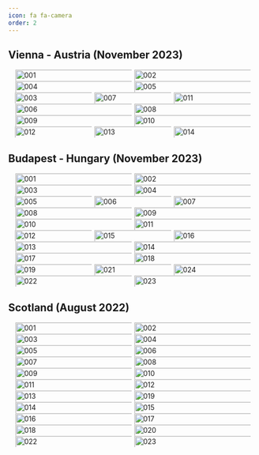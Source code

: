 ```yaml
---
icon: fa fa-camera
order: 2
---
```


<style>
.image-gallery {
    display: flex;
    flex-wrap: wrap;
    row-gap: 0px; /* Adjust the vertical spacing between rows */
    column-gap: 5px; /* Adjust the horizontal spacing between columns */
    justify-content: center; /* Center the gallery */
    margin: 0 auto; /* Center the gallery within the page */
    max-width: 1200px; /* Maximum width of the gallery */
}

.gallery-item {
    position: relative; /* Position for overlay */
    flex: 1 1 calc(50% - 16px); /* 2 images per row with gap */
    max-width: calc(50% - 16px); /* Ensure images don’t exceed container width */
    margin: 0;
    padding: 0;
    overflow: hidden; /* Hide overflow */
}

.gallery-item3 {
    position: relative; /* Position for overlay */
    flex: 1 1 calc(33.33% - 12px); /* 3 images per row with gap */
    max-width: calc(33.33% - 12px); /* Ensure images don’t exceed container width */
    margin: 0;
    padding: 0;
    overflow: hidden; /* Hide overflow */
}

.gallery-item.large {
    flex: 1 1 calc(70% - 10px); /* Larger width item */
    max-width: calc(70% - 10px);
}

.gallery-item.small {
    flex: 1 1 calc(30% - 10px); /* Larger width item */
    max-width: calc(30% - 10px);
}

.gallery-image {
    width: 100%; /* Make image take up the full width of its container */
    height: 100%; /* Maintain aspect ratio */
    border: 0.5px solid #ddd; /* Border around each image */
    border-radius: 1px; /* Rounded corners */
    box-shadow: 0 1px 2px rgba(0,0,0,0.1); /* Subtle shadow */
    transition: transform 0.3s ease; /* Smooth hover effect */
}

.gallery-item:hover .gallery-image {
    transform: scale(1.05); /* Slightly enlarge image on hover */
}

.gallery-caption {
    display: none; /* Hide caption by default */
    position: absolute; /* Position caption absolutely */
    bottom: 0; /* Align caption to the bottom */
    left: 0; /* Align caption to the left */
    right: 0; /* Align caption to the right */
    background: rgba(0, 0, 0, 0.7); /* Semi-transparent background */
    color: #fff; /* White text */
    text-align: center; /* Center the caption text */
    padding: 8px; /* Padding for the caption */
    opacity: 0; /* Initially hide caption */
    transition: opacity 0.3s ease; /* Smooth transition for opacity */
}

.gallery-item:hover .gallery-caption, .gallery-item3:hover .gallery-caption {
    display: block; /* Show caption on hover */
    opacity: 1; /* Fade in caption on hover */
}
</style>

## Vienna - Austria (November 2023)

<div class="image-gallery">
  <figure class="gallery-item">
    <img src="/assets/img/photography/austria/austria_001.jpg" alt="001" class="gallery-image">
    <figcaption class="gallery-caption">St. Stephen's Cathedral, Vienna</figcaption>
  </figure>
  <figure class="gallery-item">
    <img src="/assets/img/photography/austria/austria_002.jpg" alt="002" class="gallery-image">
    <figcaption class="gallery-caption">Hundertwasser House, Vienna</figcaption>
  </figure>
  <figure class="gallery-item">
    <img src="/assets/img/photography/austria/austria_004.jpg" alt="004" class="gallery-image">
    <figcaption class="gallery-caption">Rathausplatz with christmas decorations at night, Vienna</figcaption>
  </figure>
  <figure class="gallery-item">
    <img src="/assets/img/photography/austria/austria_005.jpg" alt="005" class="gallery-image">
    <figcaption class="gallery-caption">Burgtheater at night, Vienna</figcaption>
  </figure>  
  <figure class="gallery-item3">
    <img src="/assets/img/photography/austria/austria_003.jpg" alt="003" class="gallery-image">
    <figcaption class="gallery-caption">Votivkirche at night, Vienna</figcaption>
  </figure>
  <figure class="gallery-item3">
    <img src="/assets/img/photography/austria/austria_007.jpg" alt="007" class="gallery-image">
    <figcaption class="gallery-caption">Graben Street, Vienna</figcaption>
  </figure> 
  <figure class="gallery-item3">
    <img src="/assets/img/photography/austria/austria_011.jpg" alt="011" class="gallery-image">
    <figcaption class="gallery-caption">Sisi Museum, Vienna</figcaption>
  </figure>   
  <figure class="gallery-item">
    <img src="/assets/img/photography/austria/austria_006.jpg" alt="006" class="gallery-image">
    <figcaption class="gallery-caption">Rathausplatz with christmas decorations at night, Vienna</figcaption>
  </figure>
  <figure class="gallery-item">
    <img src="/assets/img/photography/austria/austria_008.jpg" alt="008" class="gallery-image">
    <figcaption class="gallery-caption">Outer Castle Gate, Vienna</figcaption>
  </figure>
  <figure class="gallery-item">
    <img src="/assets/img/photography/austria/austria_009.jpg" alt="009" class="gallery-image">
    <figcaption class="gallery-caption">Vienna State Opera, Vienna</figcaption>
  </figure>
  <figure class="gallery-item">
    <img src="/assets/img/photography/austria/austria_010.jpg" alt="010" class="gallery-image">
    <figcaption class="gallery-caption">Archduke Karl - Equestrian Statue, Vienna</figcaption>
  </figure> 
  <figure class="gallery-item3">
    <img src="/assets/img/photography/austria/austria_012.jpg" alt="012" class="gallery-image">
    <figcaption class="gallery-caption">Peterskirche, Vienna</figcaption>
  </figure>
  <figure class="gallery-item3">
    <img src="/assets/img/photography/austria/austria_013.jpg" alt="013" class="gallery-image">
    <figcaption class="gallery-caption">Austrian Parliament, Vienna</figcaption>
  </figure> 
  <figure class="gallery-item3">
    <img src="/assets/img/photography/austria/austria_014.jpg" alt="014" class="gallery-image">
    <figcaption class="gallery-caption">Rathausplatz with christmas decorations at night, Vienna</figcaption>
  </figure>   
</div>

## Budapest - Hungary (November 2023)

<div class="image-gallery">
  <figure class="gallery-item">
    <img src="/assets/img/photography/hungary/hung_001.jpg" alt="001" class="gallery-image">
    <figcaption class="gallery-caption">Liberty Bridge at night, Budapest</figcaption>
  </figure>
  <figure class="gallery-item">
    <img src="/assets/img/photography/hungary/hung_002.jpg" alt="002" class="gallery-image">
    <figcaption class="gallery-caption">Liberty Bridge from Mandulafa at night, Budapest</figcaption>
  </figure>
  <figure class="gallery-item">
    <img src="/assets/img/photography/hungary/hung_003.jpg" alt="003" class="gallery-image">
    <figcaption class="gallery-caption">Buda Castle and Széchenyi Lánchíd Bridge at night, Budapest</figcaption>
  </figure>
  <figure class="gallery-item">
    <img src="/assets/img/photography/hungary/hung_004.jpg" alt="004" class="gallery-image">
    <figcaption class="gallery-caption">Hungary Parlament at night, Budapest</figcaption>
  </figure> 
  <figure class="gallery-item3">
    <img src="/assets/img/photography/hungary/hung_005.jpg" alt="005" class="gallery-image">
    <figcaption class="gallery-caption">Christmas decorations, Budapest</figcaption>
  </figure>
  <figure class="gallery-item3">
    <img src="/assets/img/photography/hungary/hung_006.jpg" alt="006" class="gallery-image">
    <figcaption class="gallery-caption">Church of Saint Mary Magdalene, Budapest</figcaption>
  </figure> 
  <figure class="gallery-item3">
    <img src="/assets/img/photography/hungary/hung_007.jpg" alt="007" class="gallery-image">
    <figcaption class="gallery-caption">Matthias Church, Budapest</figcaption>
  </figure> 
  <figure class="gallery-item">
    <img src="/assets/img/photography/hungary/hung_008.jpg" alt="008" class="gallery-image">
    <figcaption class="gallery-caption">Prince of Buda and the Princess of Pest monument, Budapest</figcaption>
  </figure>
  <figure class="gallery-item">
    <img src="/assets/img/photography/hungary/hung_009.jpg" alt="009" class="gallery-image">
    <figcaption class="gallery-caption">Liberty Bridge from Mandulafa, Budapest</figcaption>
  </figure>
  <figure class="gallery-item">
    <img src="/assets/img/photography/hungary/hung_010.jpg" alt="010" class="gallery-image">
    <figcaption class="gallery-caption">Budapest</figcaption>
  </figure>
  <figure class="gallery-item">
    <img src="/assets/img/photography/hungary/hung_011.jpg" alt="011" class="gallery-image">
    <figcaption class="gallery-caption">Budapest</figcaption>
  </figure> 
  <figure class="gallery-item3">
    <img src="/assets/img/photography/hungary/hung_012.jpg" alt="012" class="gallery-image">
    <figcaption class="gallery-caption">Széchenyi Lánchíd Bridge, Budapest</figcaption>
  </figure>
  <figure class="gallery-item3">
    <img src="/assets/img/photography/hungary/hung_015.jpg" alt="015" class="gallery-image">
    <figcaption class="gallery-caption">Tower of St. Stephen's Basilica, Budapest</figcaption>
  </figure> 
  <figure class="gallery-item3">
    <img src="/assets/img/photography/hungary/hung_016.jpg" alt="016" class="gallery-image">
    <figcaption class="gallery-caption">Inside Hungary Parliament, Budapest</figcaption>
  </figure>   
  <figure class="gallery-item">
    <img src="/assets/img/photography/hungary/hung_013.jpg" alt="013" class="gallery-image">
    <figcaption class="gallery-caption">Budapest</figcaption>
  </figure>
  <figure class="gallery-item">
    <img src="/assets/img/photography/hungary/hung_014.jpg" alt="014" class="gallery-image">
    <figcaption class="gallery-caption">St. Stephen's square, Budapest</figcaption>
  </figure>
  <figure class="gallery-item">
    <img src="/assets/img/photography/hungary/hung_017.jpg" alt="017" class="gallery-image">
    <figcaption class="gallery-caption">Breakfast from Kamar Café, Budapest</figcaption>
  </figure>
  <figure class="gallery-item">
    <img src="/assets/img/photography/hungary/hung_018.jpg" alt="018" class="gallery-image">
    <figcaption class="gallery-caption">Puskás Aréna Park, Budapest</figcaption>
  </figure>  
  <figure class="gallery-item3">
    <img src="/assets/img/photography/hungary/hung_019.jpg" alt="019" class="gallery-image">
    <figcaption class="gallery-caption">Budapest from St. Stephen's Basilica rooftop </figcaption>
  </figure>
  <figure class="gallery-item3">
    <img src="/assets/img/photography/hungary/hung_021.jpg" alt="021" class="gallery-image">
    <figcaption class="gallery-caption">Great Market Hall, Budapest</figcaption>
  </figure> 
  <figure class="gallery-item3">
    <img src="/assets/img/photography/hungary/hung_024.jpg" alt="024" class="gallery-image">
    <figcaption class="gallery-caption">Statue of Prince Eugene Of Savoy, Buda Castle, Budapest</figcaption>
  </figure> 
  <figure class="gallery-item">
    <img src="/assets/img/photography/hungary/hung_022.jpg" alt="022" class="gallery-image">
    <figcaption class="gallery-caption">Museum of Fine Arts, Budapest</figcaption>
  </figure>
  <figure class="gallery-item">
    <img src="/assets/img/photography/hungary/hung_023.jpg" alt="023" class="gallery-image">
    <figcaption class="gallery-caption">Heroes' Square, Budapest</figcaption>
  </figure>  
</div>

## Scotland (August 2022)

<div class="image-gallery">
  <figure class="gallery-item">
    <img src="/assets/img/photography/scotland/scotland_001.jpg" alt="001" class="gallery-image">
    <figcaption class="gallery-caption">Stonehaven War Memorial, Stonehaven</figcaption>
  </figure>
  <figure class="gallery-item">
    <img src="/assets/img/photography/scotland/scotland_002.jpg" alt="002" class="gallery-image">
    <figcaption class="gallery-caption">Dunnottar Castle, Stonehaven</figcaption>
  </figure>
  <figure class="gallery-item">
    <img src="/assets/img/photography/scotland/scotland_003.jpg" alt="003" class="gallery-image">
    <figcaption class="gallery-caption">St Margaret's Loch and St. Anthony's Chapel Ruins, Edinburgh</figcaption>
  </figure>
  <figure class="gallery-item">
    <img src="/assets/img/photography/scotland/scotland_004.jpg" alt="004" class="gallery-image">
    <figcaption class="gallery-caption">The Old Man of Storr, Isle of Skye</figcaption>
  </figure>
  <figure class="gallery-item">
    <img src="/assets/img/photography/scotland/scotland_005.jpg" alt="005" class="gallery-image">
    <figcaption class="gallery-caption">View from the Storr, Isle of Skye</figcaption>
  </figure>
  <figure class="gallery-item">
    <img src="/assets/img/photography/scotland/scotland_006.jpg" alt="006" class="gallery-image">
    <figcaption class="gallery-caption">The Old Man of Storr, Isle of Skye</figcaption>
  </figure>
  <figure class="gallery-item">
    <img src="/assets/img/photography/scotland/scotland_007.jpg" alt="007" class="gallery-image">
    <figcaption class="gallery-caption">View from the Storr, Isle of Skye</figcaption>
  </figure>
  <figure class="gallery-item">
    <img src="/assets/img/photography/scotland/scotland_008.jpg" alt="008" class="gallery-image">
    <figcaption class="gallery-caption">View from the Storr, Isle of Skye</figcaption>
  </figure>
  <figure class="gallery-item">
    <img src="/assets/img/photography/scotland/scotland_009.jpg" alt="009" class="gallery-image">
    <figcaption class="gallery-caption">Loch Rix, Isle of Skye</figcaption>
  </figure>
  <figure class="gallery-item">
    <img src="/assets/img/photography/scotland/scotland_010.jpg" alt="010" class="gallery-image">
    <figcaption class="gallery-caption">Loch Leathan, Isle of Skye</figcaption>
  </figure>
  <figure class="gallery-item">
    <img src="/assets/img/photography/scotland/scotland_011.jpg" alt="011" class="gallery-image">
    <figcaption class="gallery-caption">Lochend Beach (End of Loch Ness), Inverness</figcaption>
  </figure>
  <figure class="gallery-item">
    <img src="/assets/img/photography/scotland/scotland_012.jpg" alt="012" class="gallery-image">
    <figcaption class="gallery-caption">Leanach Cottage, Culloden Battlefield, Inverness</figcaption>
  </figure>
  <figure class="gallery-item">
    <img src="/assets/img/photography/scotland/scotland_013.jpg" alt="013" class="gallery-image">
    <figcaption class="gallery-caption">Culloden Monument, Inverness</figcaption>
  </figure>
  <figure class="gallery-item">
    <img src="/assets/img/photography/scotland/scotland_019.jpg" alt="019" class="gallery-image">
    <figcaption class="gallery-caption">The Kelpies, Falkirk</figcaption>
  </figure>
  <figure class="gallery-item">
    <img src="/assets/img/photography/scotland/scotland_014.jpg" alt="014" class="gallery-image">
    <figcaption class="gallery-caption">Broad Street, Stirling</figcaption>
  </figure>
  <figure class="gallery-item">
    <img src="/assets/img/photography/scotland/scotland_015.jpg" alt="015" class="gallery-image">
    <figcaption class="gallery-caption">Neist Point Light House, Isle of Skye</figcaption>
  </figure>
  <figure class="gallery-item">
    <img src="/assets/img/photography/scotland/scotland_016.jpg" alt="016" class="gallery-image">
    <figcaption class="gallery-caption">Waterstein Head, Isle of Skye</figcaption>
  </figure>
  <figure class="gallery-item">
    <img src="/assets/img/photography/scotland/scotland_017.jpg" alt="017" class="gallery-image">
    <figcaption class="gallery-caption">Neist Point, Isle of Skye</figcaption>
  </figure>
  <figure class="gallery-item">
    <img src="/assets/img/photography/scotland/scotland_018.jpg" alt="018" class="gallery-image">
    <figcaption class="gallery-caption">Edinburgh Castle (North-East View), Edinburgh</figcaption>
  </figure>
  <figure class="gallery-item">
    <img src="/assets/img/photography/scotland/scotland_020.jpg" alt="020" class="gallery-image">
    <figcaption class="gallery-caption">Stein, Isle of Skye</figcaption>
  </figure>
  <figure class="gallery-item">
    <img src="/assets/img/photography/scotland/scotland_022.jpg" alt="022" class="gallery-image">
    <figcaption class="gallery-caption">Stein, Isle of Skye</figcaption>
  </figure>
  <figure class="gallery-item">
    <img src="/assets/img/photography/scotland/scotland_023.jpg" alt="023" class="gallery-image">
    <figcaption class="gallery-caption">Neist Point, Isle of Skye</figcaption>
  </figure>
</div>